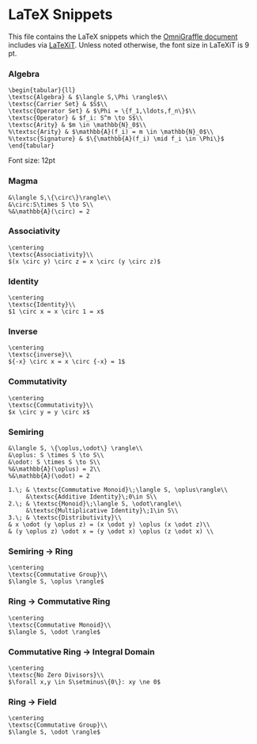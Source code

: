 LaTeX Snippets
==============

This file contains the LaTeX snippets which the [OmniGraffle
document](abstract-algebra-cheatsheet.graffle) includes
via [LaTeXiT](http://www.chachatelier.fr/latexit/). Unless noted otherwise, the
font size in LaTeXiT is 9 pt.

### Algebra

    \begin{tabular}{ll}
    \textsc{Algebra} & $\langle S,\Phi \rangle$\\
    \textsc{Carrier Set} & $S$\\
    \textsc{Operator Set} & $\Phi = \{f_1,\ldots,f_n\}$\\
    \textsc{Operator} & $f_i: S^m \to S$\\
    \textsc{Arity} & $m \in \mathbb{N}_0$\\
    %\textsc{Arity} & $\mathbb{A}(f_i) = m \in \mathbb{N}_0$\\
    %\textsc{Signature} & $\{\mathbb{A}(f_i) \mid f_i \in \Phi\}$
    \end{tabular}

Font size: 12pt

### Magma

    &\langle S,\{\circ\}\rangle\\
    &\circ:S\times S \to S\\
    %&\mathbb{A}(\circ) = 2

### Associativity

    \centering
    \textsc{Associativity}\\
    $(x \circ y) \circ z = x \circ (y \circ z)$

### Identity

    \centering
    \textsc{Identity}\\
    $1 \circ x = x \circ 1 = x$

### Inverse

    \centering
    \textsc{inverse}\\
    ${-x} \circ x = x \circ {-x} = 1$

### Commutativity

    \centering
    \textsc{Commutativity}\\
    $x \circ y = y \circ x$

### Semiring

    &\langle S, \{\oplus,\odot\} \rangle\\
    &\oplus: S \times S \to S\\
    &\odot: S \times S \to S\\
    %&\mathbb{A}(\oplus) = 2\\
    %&\mathbb{A}(\odot) = 2

    1.\; & \textsc{Commutative Monoid}\;\langle S, \oplus\rangle\\ 
         &\textsc{Additive Identity}\;0\in S\\ 
    2.\; & \textsc{Monoid}\;\langle S, \odot\rangle\\
         &\textsc{Multiplicative Identity}\;1\in S\\ 
    3.\; & \textsc{Distributivity}\\
    & x \odot (y \oplus z) = (x \odot y) \oplus (x \odot z)\\
    & (y \oplus z) \odot x = (y \odot x) \oplus (z \odot x) \\

### Semiring -> Ring

    \centering
    \textsc{Commutative Group}\\
    $\langle S, \oplus \rangle$

### Ring -> Commutative Ring

    \centering
    \textsc{Commutative Monoid}\\
    $\langle S, \odot \rangle$

### Commutative Ring -> Integral Domain

    \centering
    \textsc{No Zero Divisors}\\
    $\forall x,y \in S\setminus\{0\}: xy \ne 0$

### Ring -> Field

    \centering
    \textsc{Commutative Group}\\
    $\langle S, \odot \rangle$

